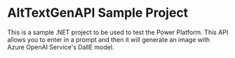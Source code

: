 # AltTextGenAPI Sample Project

This is a sample .NET project to be used to test the Power Platform. This API allows you to enter in a prompt and then it will generate an image with Azure OpenAI Service's DallE model.